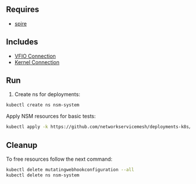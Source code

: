 ## Requires

- [spire](../spire)

## Includes

- [VFIO Connection](../use-cases/Vfio2Noop)
- [Kernel Connection](../use-cases/SriovKernel2Noop)

## Run

1. Create ns for deployments:
```bash
kubectl create ns nsm-system
```

Apply NSM resources for basic tests:
```bash
kubectl apply -k https://github.com/networkservicemesh/deployments-k8s/examples/sriov?ref=88b935b9af6abae79aa12951c3fa88cce9c6a1ab
```

## Cleanup

To free resources follow the next command:
```bash
kubectl delete mutatingwebhookconfiguration --all
kubectl delete ns nsm-system
```
